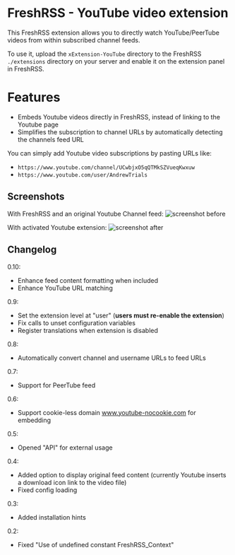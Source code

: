 # FreshRSS - YouTube video extension

This FreshRSS extension allows you to directly watch YouTube/PeerTube videos from within subscribed channel feeds.

To use it, upload the ```xExtension-YouTube``` directory to the FreshRSS `./extensions` directory on your server and enable it on the extension panel in FreshRSS.

# Features

- Embeds Youtube videos directly in FreshRSS, instead of linking to the Youtube page
- Simplifies the subscription to channel URLs by automatically detecting the channels feed URL

You can simply add Youtube video subscriptions by pasting URLs like:
- `https://www.youtube.com/channel/UCwbjxO5qQTMkSZVueqKwxuw`
- `https://www.youtube.com/user/AndrewTrials`

## Screenshots

With FreshRSS and an original Youtube Channel feed:
![screenshot before](https://github.com/kevinpapst/freshrss-youtube/blob/screenshot-readme/before.png?raw=true "Without this extension the video is not shown")

With activated Youtube extension:
![screenshot after](https://github.com/kevinpapst/freshrss-youtube/blob/screenshot-readme/after.png?raw=true "After activating the extension you can enjoy your video directly in the FreshRSS stream")

## Changelog

0.10:
* Enhance feed content formatting when included
* Enhance YouTube URL matching

0.9:
* Set the extension level at "user" (**users must re-enable the extension**)
* Fix calls to unset configuration variables
* Register translations when extension is disabled

0.8:
* Automatically convert channel and username URLs to feed URLs

0.7:
* Support for PeerTube feed

0.6:
* Support cookie-less domain www.youtube-nocookie.com for embedding

0.5:
* Opened "API" for external usage

0.4:
* Added option to display original feed content (currently Youtube inserts a download icon link to the video file)
* Fixed config loading

0.3:
* Added installation hints

0.2:
* Fixed "Use of undefined constant FreshRSS_Context"
